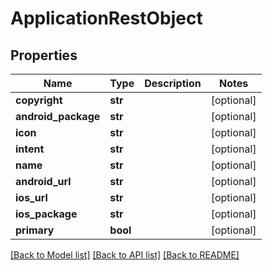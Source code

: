 # ApplicationRestObject

## Properties
Name | Type | Description | Notes
------------ | ------------- | ------------- | -------------
**copyright** | **str** |  | [optional] 
**android_package** | **str** |  | [optional] 
**icon** | **str** |  | [optional] 
**intent** | **str** |  | [optional] 
**name** | **str** |  | [optional] 
**android_url** | **str** |  | [optional] 
**ios_url** | **str** |  | [optional] 
**ios_package** | **str** |  | [optional] 
**primary** | **bool** |  | [optional] 

[[Back to Model list]](../README.md#documentation-for-models) [[Back to API list]](../README.md#documentation-for-api-endpoints) [[Back to README]](../README.md)

